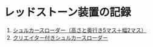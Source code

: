 # レッドストーン装置の記録

1. [シュルカースローダー（高さと奥行き5マス＋幅2マス）](blogs/0001/index.md)
2. [クリエイター付きシュルカースローダー](blogs/0002/index.md)
